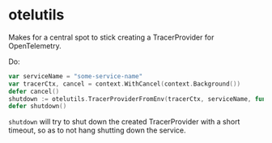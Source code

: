 # otelutils

Makes for a central spot to stick creating a TracerProvider for OpenTelemetry.

Do:

```go
var serviceName = "some-service-name"
var tracerCtx, cancel = context.WithCancel(context.Background())
defer cancel()
shutdown := otelutils.TracerProviderFromEnv(tracerCtx, serviceName, func(e error) { log.Fatal(e) })
defer shutdown()
```

`shutdown` will try to shut down the created TracerProvider with a short timeout, so as to not hang shutting down the service.
